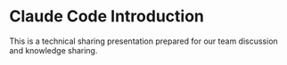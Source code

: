 # Claude Code Introduction

This is a technical sharing presentation prepared for our team discussion and knowledge sharing.